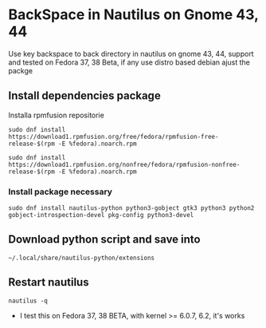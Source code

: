 # BackSpace in Nautilus on Gnome 43, 44

Use key backspace to back directory in nautilus on gnome 43, 44, support and tested on Fedora 37, 38 Beta, if any use distro based debian ajust the packge

## Install dependencies package

Installa rpmfusion repositorie

```
sudo dnf install https://download1.rpmfusion.org/free/fedora/rpmfusion-free-release-$(rpm -E %fedora).noarch.rpm
```
```
sudo dnf install https://download1.rpmfusion.org/nonfree/fedora/rpmfusion-nonfree-release-$(rpm -E %fedora).noarch.rpm
```

### Install package necessary

```
sudo dnf install nautilus-python python3-gobject gtk3 python3 python2 gobject-introspection-devel pkg-config python3-devel
```

## Download python script and save into 

```
~/.local/share/nautilus-python/extensions
```
## Restart nautilus

```
nautilus -q
```

- I test this on Fedora 37, 38 BETA, with kernel >= 6.0.7, 6.2, it's works